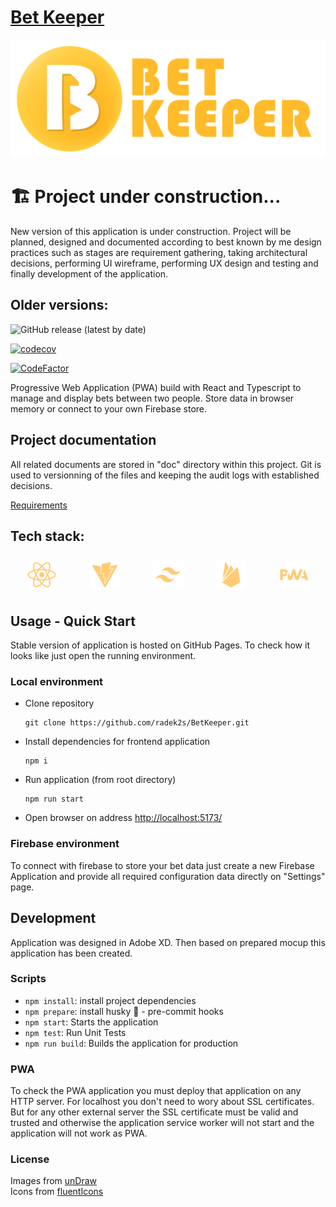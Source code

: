 # [Bet Keeper](https://radek2s.github.io/BetKeeper/)

![](./docs/BetKeeper_Logo.png)

# 🏗️ Project under construction...

New version of this application is under construction. Project will be planned, designed and documented according to best known by me design practices such as  stages are requirement gathering, taking architectural decisions, performing UI wireframe, performing UX design and testing and finally development of the application.

## Older versions:


![GitHub release (latest by date)](https://img.shields.io/github/v/release/radek2s/BetKeeper?style=for-the-badge)

[![codecov](https://codecov.io/gh/radek2s/BetKeeper/graph/badge.svg?token=VVZYBJRPUU)](https://codecov.io/gh/radek2s/BetKeeper)

[![CodeFactor](https://www.codefactor.io/repository/github/radek2s/betkeeper/badge)](https://www.codefactor.io/repository/github/radek2s/betkeeper)

Progressive Web Application (PWA) build with React and Typescript to manage and display
bets between two people. Store data in browser memory or connect to your own Firebase
store.

## Project documentation

All related documents are stored in "doc" directory within this project. Git is used to versionning of the files and keeping the audit logs with established decisions.

[Requirements](./documents/01_requirements/00-requirements.md)




## Tech stack:

<div style="height:64px;display:flex;justify-content:space-around; align-items:center; margin:16px 0;">
    <img src='./docs/logo_react.svg' alt="React" height="48px"/>
    <img src='./docs/logo_vite.svg' alt="Vite" height="48px"/>
    <img src='./docs/logo_tailwind.svg' alt="Tailwind" height="48px"/>
    <img src='./docs/logo_firebase.svg' alt="Firebase" height="48px"/>
    <img src='./docs/logo_pwa.svg' alt="Progressive Web Application" height="48px"/>
</div>

## Usage - Quick Start

Stable version of application is hosted on GitHub Pages. To check how it looks like just
open the running environment.

### Local environment

- Clone repository
  ```
  git clone https://github.com/radek2s/BetKeeper.git
  ```
- Install dependencies for frontend application
  ```
  npm i
  ```
- Run application (from root directory)
  ```
  npm run start
  ```
- Open browser on address [http://localhost:5173/](http://localhost:5173/)

### Firebase environment

To connect with firebase to store your bet data just create a new Firebase Application and
provide all required configuration data directly on "Settings" page.

## Development

Application was designed in Adobe XD. Then based on prepared mocup this application has
been created.

### Scripts

- `npm install`: install project dependencies
- `npm prepare`: install husky 🐶 - pre-commit hooks
- `npm start`: Starts the application
- `npm test`: Run Unit Tests
- `npm run build`: Builds the application for production

### PWA

To check the PWA application you must deploy that application on any HTTP server. For
localhost you don't need to wory about SSL certificates. But for any other external server
the SSL certificate must be valid and trusted and otherwise the application service worker
will not start and the application will not work as PWA.

### License

Images from [unDraw](https://undraw.co/)  
Icons from [fluentIcons](https://fluenticons.co/)
